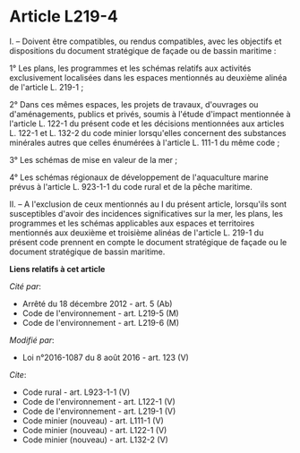 # Article L219-4

I. – Doivent être compatibles, ou rendus compatibles, avec les objectifs et dispositions du document stratégique de façade ou
de bassin maritime : 

1° Les plans, les programmes et les schémas relatifs aux activités exclusivement localisées dans les espaces mentionnés au
deuxième alinéa de l'article L. 219-1 ; 

2° Dans ces mêmes espaces, les projets de travaux, d'ouvrages ou d'aménagements, publics et privés, soumis à l'étude d'impact
mentionnée à l'article L. 122-1 du présent code et les décisions mentionnées aux articles L. 122-1 et L. 132-2 du code minier
lorsqu'elles concernent des substances minérales autres que celles énumérées à l'article L. 111-1 du même code ; 

3° Les schémas de mise en valeur de la mer ; 

4° Les schémas régionaux de développement de l'aquaculture marine prévus à l'article L. 923-1-1 du code rural et de la pêche
maritime. 

II. – A l'exclusion de ceux mentionnés au I du présent article, lorsqu'ils sont susceptibles d'avoir des incidences
significatives sur la mer, les plans, les programmes et les schémas applicables aux espaces et territoires mentionnés aux
deuxième et troisième alinéas de l'article L. 219-1 du présent code prennent en compte le document stratégique de façade ou
le document stratégique de bassin maritime.

**Liens relatifs à cet article**

_Cité par_:

  - Arrêté du 18 décembre 2012 - art. 5 (Ab)
  - Code de l'environnement - art. L219-5 (M)
  - Code de l'environnement - art. L219-6 (M)

_Modifié par_:

  - Loi n°2016-1087 du 8 août 2016 - art. 123 (V)

_Cite_:

  - Code rural - art. L923-1-1 (V)
  - Code de l'environnement - art. L122-1 (V)
  - Code de l'environnement - art. L219-1 (V)
  - Code minier (nouveau) - art. L111-1 (V)
  - Code minier (nouveau) - art. L122-1 (V)
  - Code minier (nouveau) - art. L132-2 (V)
